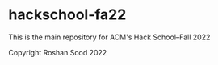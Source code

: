 # hackschool-fa22

This is the main repository for ACM's Hack School–Fall 2022

Copyright Roshan Sood 2022